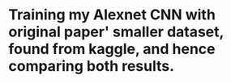 # Training my Alexnet CNN with original paper' smaller dataset, found from kaggle, and hence comparing both results. 
